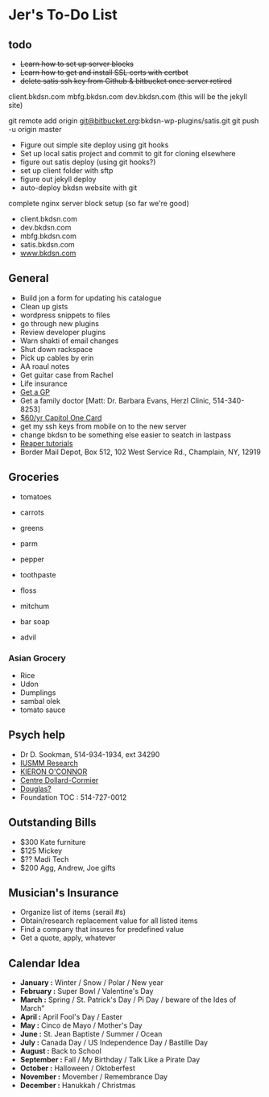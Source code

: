 # Jer's To-Do List

## todo

- ~~Learn how to set up server blocks~~
- ~~Learn how to get and install SSL certs with certbot~~
- ~~delete satis ssh key from Github & bitbucket once server retired~~


client.bkdsn.com
mbfg.bkdsn.com
dev.bkdsn.com (this will be the jekyll site)



git remote add origin git@bitbucket.org:bkdsn-wp-plugins/satis.git
git push -u origin master

- Figure out simple site deploy using git hooks
- Set up local satis project and commit to git for cloning elsewhere
- figure out satis deploy (using git hooks?)
- set up client folder with sftp
- figure out jekyll deploy
- auto-deploy bkdsn website with git

complete nginx server block setup (so far we're good)

- client.bkdsn.com
- dev.bkdsn.com
- mbfg.bkdsn.com
- satis.bkdsn.com
- www.bkdsn.com

## General

- Build jon a form for updating his catalogue
- Clean up gists
- wordpress snippets to files
- go through new plugins
- Review developer plugins
- Warn shakti of email changes
- Shut down rackspace
- Pick up cables by erin
- AA roaul notes
- Get guitar case from Rachel
- Life insurance
- [Get a GP](http://gamf.gouv.qc.ca/index_en.html)
- Get a family doctor [Matt: Dr. Barbara Evans, Herzl Clinic, 514-340-8253]
- [$60/yr Capitol One Card](http://bit.ly/28Os44b)
- get my ssh keys from mobile on to the new server
- change bkdsn to be something else easier to seatch in lastpass
- [Reaper tutorials](http://www.kennymania.com/reaper-videos/)
- Border Mail Depot, Box 512, 102 West Service Rd., Champlain, NY, 12919

## Groceries

- tomatoes
- carrots
- greens

- parm
- pepper

- toothpaste
- floss
- mitchum
- bar soap
- advil

### Asian Grocery

- Rice
- Udon
- Dumplings
- sambal olek
- tomato sauce

## Psych help

- Dr D. Sookman, 514-934-1934, ext 34290
- [IUSMM Research](http://www.iusmm.ca/research.html)
- [KIERON O'CONNOR](http://www.iusmm.ca/kieronoconnor.html)
- [Centre Dollard-Cormier](http://dependancemontreal.ca/programmes-et-services/adultes)
- [Douglas?](http://www.douglas.qc.ca/?locale=en)
- Foundation TOC : 514-727-0012

## Outstanding Bills

- $300 Kate furniture
- $125 Mickey
- $?? Madi Tech
- $200 Agg, Andrew, Joe gifts

## Musician's Insurance

- Organize list of items (serail #s)
- Obtain/research replacement value for all listed items
- Find a company that insures for predefined value
- Get a quote, apply, whatever

## Calendar Idea

- **January :** Winter / Snow / Polar / New year
- **February :** Super Bowl / Valentine's Day
- **March :** Spring / St. Patrick's Day / Pi Day / beware of the Ides of March”
- **April :** April Fool's Day / Easter
- **May :** Cinco de Mayo / Mother's Day
- **June :** St. Jean Baptiste / Summer / Ocean
- **July :** Canada Day / US Independence Day / Bastille Day
- **August :** Back to School
- **September :** Fall / My Birthday / Talk Like a Pirate Day
- **October :** Halloween / Oktoberfest
- **November :** Movember / Remembrance Day
- **December :** Hanukkah / Christmas
